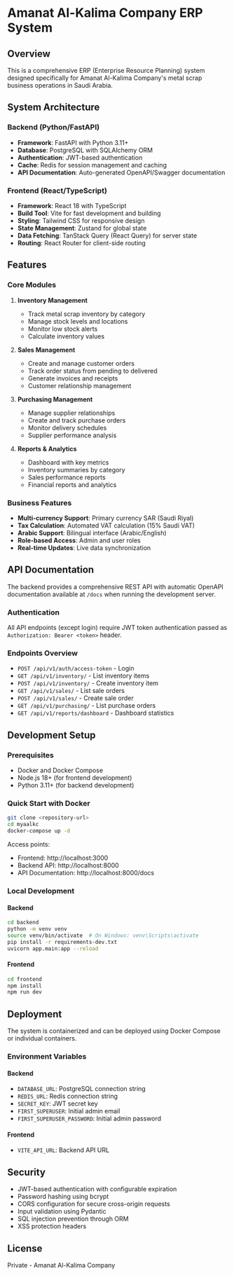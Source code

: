 # Amanat Al-Kalima Company ERP System

## Overview

This is a comprehensive ERP (Enterprise Resource Planning) system designed specifically for Amanat Al-Kalima Company's metal scrap business operations in Saudi Arabia.

## System Architecture

### Backend (Python/FastAPI)
- **Framework**: FastAPI with Python 3.11+
- **Database**: PostgreSQL with SQLAlchemy ORM
- **Authentication**: JWT-based authentication
- **Cache**: Redis for session management and caching
- **API Documentation**: Auto-generated OpenAPI/Swagger documentation

### Frontend (React/TypeScript)
- **Framework**: React 18 with TypeScript
- **Build Tool**: Vite for fast development and building
- **Styling**: Tailwind CSS for responsive design
- **State Management**: Zustand for global state
- **Data Fetching**: TanStack Query (React Query) for server state
- **Routing**: React Router for client-side routing

## Features

### Core Modules

1. **Inventory Management**
   - Track metal scrap inventory by category
   - Manage stock levels and locations
   - Monitor low stock alerts
   - Calculate inventory values

2. **Sales Management**
   - Create and manage customer orders
   - Track order status from pending to delivered
   - Generate invoices and receipts
   - Customer relationship management

3. **Purchasing Management**
   - Manage supplier relationships
   - Create and track purchase orders
   - Monitor delivery schedules
   - Supplier performance analysis

4. **Reports & Analytics**
   - Dashboard with key metrics
   - Inventory summaries by category
   - Sales performance reports
   - Financial reports and analytics

### Business Features

- **Multi-currency Support**: Primary currency SAR (Saudi Riyal)
- **Tax Calculation**: Automated VAT calculation (15% Saudi VAT)
- **Arabic Support**: Bilingual interface (Arabic/English)
- **Role-based Access**: Admin and user roles
- **Real-time Updates**: Live data synchronization

## API Documentation

The backend provides a comprehensive REST API with automatic OpenAPI documentation available at `/docs` when running the development server.

### Authentication
All API endpoints (except login) require JWT token authentication passed as `Authorization: Bearer <token>` header.

### Endpoints Overview

- `POST /api/v1/auth/access-token` - Login
- `GET /api/v1/inventory/` - List inventory items
- `POST /api/v1/inventory/` - Create inventory item
- `GET /api/v1/sales/` - List sale orders
- `POST /api/v1/sales/` - Create sale order
- `GET /api/v1/purchasing/` - List purchase orders
- `GET /api/v1/reports/dashboard` - Dashboard statistics

## Development Setup

### Prerequisites
- Docker and Docker Compose
- Node.js 18+ (for frontend development)
- Python 3.11+ (for backend development)

### Quick Start with Docker
```bash
git clone <repository-url>
cd myaalkc
docker-compose up -d
```

Access points:
- Frontend: http://localhost:3000
- Backend API: http://localhost:8000
- API Documentation: http://localhost:8000/docs

### Local Development

#### Backend
```bash
cd backend
python -m venv venv
source venv/bin/activate  # On Windows: venv\Scripts\activate
pip install -r requirements-dev.txt
uvicorn app.main:app --reload
```

#### Frontend
```bash
cd frontend
npm install
npm run dev
```

## Deployment

The system is containerized and can be deployed using Docker Compose or individual containers.

### Environment Variables

#### Backend
- `DATABASE_URL`: PostgreSQL connection string
- `REDIS_URL`: Redis connection string
- `SECRET_KEY`: JWT secret key
- `FIRST_SUPERUSER`: Initial admin email
- `FIRST_SUPERUSER_PASSWORD`: Initial admin password

#### Frontend
- `VITE_API_URL`: Backend API URL

## Security

- JWT-based authentication with configurable expiration
- Password hashing using bcrypt
- CORS configuration for secure cross-origin requests
- Input validation using Pydantic
- SQL injection prevention through ORM
- XSS protection headers

## License

Private - Amanat Al-Kalima Company